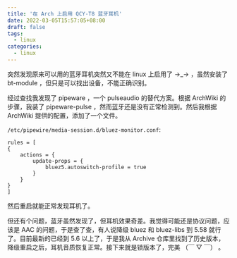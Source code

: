 ```yaml
---
title: '在 Arch 上启用 QCY-T8 蓝牙耳机'
date: 2022-03-05T15:57:05+08:00
draft: false
tags:
  - linux
categories:
  - linux
---
```


突然发现原来可以用的蓝牙耳机突然又不能在 linux 上启用了 →_→ ，虽然安装了 bt-module ，但只是可以找出设备，不能正确识别。

经过查找我发现了 pipeware ，一个 pulseaudio 的替代方案。根据 ArchWiki 的步骤，我装了 pipeware-pulse ，然而蓝牙还是没有正常检测到。然后我根据 ArchWiki 提供的配置，添加了一个文件。

`/etc/pipewire/media-session.d/bluez-monitor.conf`:

```
rules = [
{
    actions = {
        update-props = {
            bluez5.autoswitch-profile = true
        }
    }
}
]
```

然后重启就能正常发现耳机了。

但还有个问题，蓝牙虽然发现了，但耳机效果奇差。我觉得可能还是协议问题，应该是 AAC 的问题，于是查了查，有人说降级 bluez 和 bluez-libs 到 5.58 就行了。目前最新的已经到 5.6 以上了，于是我从 Archive 仓库里找到了历史版本，降级重启之后，耳机音质恢复正常。接下来就是锁版本了，完美 （￣ ▽ ￣） 。
